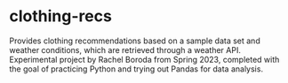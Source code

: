 # clothing-recs
Provides clothing recommendations based on a sample data set and weather conditions, which are retrieved through a weather API.
Experimental project by Rachel Boroda from Spring 2023, completed with the goal of practicing Python and trying out Pandas for data analysis.
